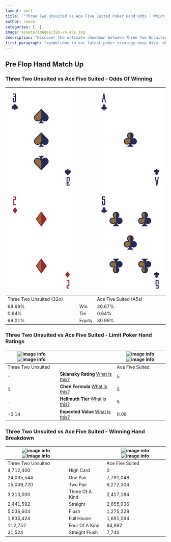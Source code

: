 ```yaml
---
layout: post
title:  "Three Two Unsuited Vs Ace Five Suited Poker Hand Odds | Which Is The Better Hand In Poker? A Complete Guide"
author: reece
categories: [  ]
image: assets/images/32o-vs-a5s.jpg
description: "Discover the ultimate showdown between Three Two Unsuited and Ace Five Suited in poker! Uncover the odds, strategies, and scenarios where one hand triumphs over the other. Get ready to up your poker game with this thrilling analysis."
first_paragraph: "<p>Welcome to our latest poker strategy deep dive, where we're pitting two distinct hands against each other in a high-stakes showdown: Three Two Unsuited vs Ace Five Suited.</p><p>In the dynamic world of poker, every decision counts, and knowing which hand holds the upper hand is key to your success at the table.</p><p>In this article, we'll dissect these two hands, explore the scenarios where one dominates the other, and equip you with the knowledge to make strategic choices that can tip the odds in your favor.</p><p>Get ready to unravel the intriguing dynamics of these poker hands and elevate your game to new heights.</p>"
---
```




[comment]: # (sp0)

## Pre Flop Hand Match Up

<div class="table hand-ratings" markdown="1"> 



### Three Two Unsuited vs Ace Five Suited - Odds Of Winning


    
| ![image info](assets/images/hand1/3.png) ![image info](assets/images/hand1/2o.png) |  | ![image info](assets/images/hand2/a.png) ![image info](assets/images/hand2/5.png) |
| -------- | -------- | -------- |
| Three Two Unsuited (32o) |  | Ace Five Suited (A5s) |
| 68.69% | Win | 30.67% |
| 0.64% | Tie | 0.64% |
| 69.01% | Equity | 30.99% |




[comment]: # (sp1)



### Three Two Unsuited vs Ace Five Suited - Limit Poker Hand Ratings


    
| ![image info](https://www.riverpairs.com/assets/images/hand1/3.png) ![image info](https://www.riverpairs.com/assets/images/hand1/2o.png) |  | ![image info](https://www.riverpairs.com/assets/images/hand2/a.png) ![image info](https://www.riverpairs.com/assets/images/hand2/5.png) |
| -------- | -------- | -------- |
| Three Two Unsuited |  | Ace Five Suited |
| - | **Sklansky Rating** [What is this?](/sklansky-rating-explained) | 5 |
| 1 | **Chen Formula** [What is this?](/chen-formula-explained) | 5 |
| - | **Hellmuth Tier** [What is this?](/Hellmuth-tier-explained) | 5 |
| -0.14 | **Expected Value** [What is this?](/expected-value-explained) | 0.08 |




[comment]: # (sp2)



### Three Two Unsuited vs Ace Five Suited - Winning Hand Breakdown


    
| ![image info](https://www.riverpairs.com/assets/images/hand1/3.png) ![image info](https://www.riverpairs.com/assets/images/hand1/2o.png) |  | ![image info](https://www.riverpairs.com/assets/images/hand2/a.png) ![image info](https://www.riverpairs.com/assets/images/hand2/5.png) |
| -------- | -------- | -------- |
| Three Two Unsuited |  | Ace Five Suited |
| 4,712,400 | High Card | 0 |
| 24,035,544 | One Pair | 7,791,048 |
| 15,039,720 | Two Pair | 9,272,304 |
| 3,213,000 | Three Of A Kind | 2,417,184 |
| 2,441,592 | Straight | 2,655,936 |
| 5,036,604 | Flush | 1,275,228 |
| 1,835,424 | Full House | 1,691,064 |
| 112,752 | Four Of A Kind | 94,992 |
| 31,524 | Straight Flush | 7,740 |




[comment]: # (sp3)



</div>

[comment]: # (sp4)



[comment]: # (sp5)

